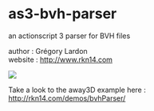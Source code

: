 as3-bvh-parser
==============

an actionscript 3 parser for BVH files

author : Grégory Lardon
<br/>
website : http://www.rkn14.com

<img src="https://raw.github.com/rkn14/as3-bvh-parser/master/As3BvhParser.png" />

Take a look to the away3D example here :
http://rkn14.com/demos/bvhParser/



